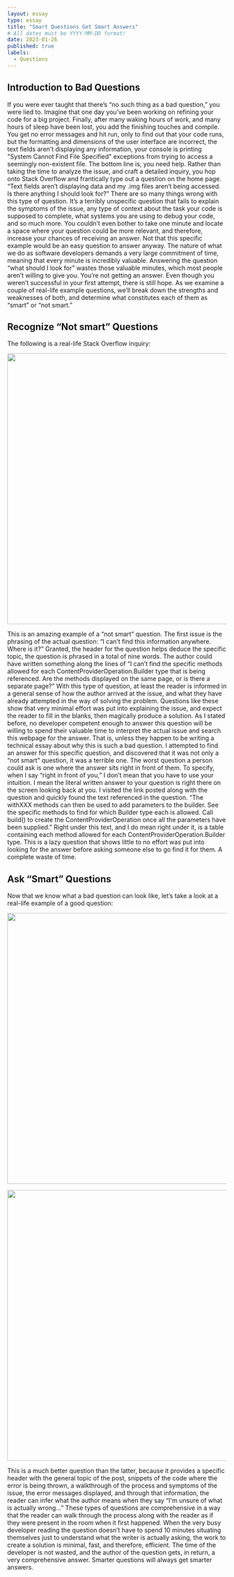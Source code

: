 ```yaml
---
layout: essay
type: essay
title: "Smart Questions Get Smart Answers"
# All dates must be YYYY-MM-DD format!
date: 2023-01-26
published: true
labels:
  - Questions
---
```


## Introduction to Bad Questions

If you were ever taught that there’s “no such thing as a bad question,” you were lied to. Imagine that one day you’ve been working on refining your code for a big project. Finally, after many waking hours of work, and many hours of sleep have been lost, you add the finishing touches and compile. You get no error messages and hit run, only to find out that your code runs, but the formatting and dimensions of the user interface are incorrect, the text fields aren’t displaying any information, your console is printing "System Cannot Find File Specified" exceptions from trying to access a seemingly non-existent file. The bottom line is, you need help. Rather than taking the time to analyze the issue, and craft a detailed inquiry, you hop onto Stack Overflow and frantically type out a question on the home page. “Text fields aren’t displaying data and my .img files aren’t being accessed. Is there anything I should look for?” There are so many things wrong with this type of question. It’s a terribly unspecific question that fails to explain the symptoms of the issue, any type of context about the task your code is supposed to complete, what systems you are using to debug your code, and so much more. You couldn’t even bother to take one minute and locate a space where your question could be more relevant, and therefore, increase your chances of receiving an answer. Not that this specific example would be an easy question to answer anyway. The nature of what we do as software developers demands a very large commitment of time, meaning that every minute is incredibly valuable. Answering the question “what should I look for” wastes those valuable minutes, which most people aren’t willing to give you. You’re not getting an answer. Even though you weren’t successful in your first attempt, there is still hope. As we examine a couple of real-life example questions, we’ll break down the strengths and weaknesses of both, and determine what constitutes each of them as “smart” or “not smart.”

## Recognize “Not smart” Questions

The following is a real-life Stack Overflow inquiry:

<img width="620px" 
     class="rounded float-start pe-4" 
     src="../img/smartQuestions/DumbQ.png" >


This is an amazing example of a “not smart” question. The first issue is the phrasing of the actual question: “I can’t find this information anywhere. Where is it?” Granted, the header for the question helps deduce the specific topic, the question is phrased in a total of nine words. The author could have written something along the lines of  “I can’t find the specific methods allowed for each ContentProviderOperation.Builder type that is being referenced. Are the methods displayed on the same page, or is there a separate page?” With this type of question, at least the reader is informed in a general sense of how the author arrived at the issue, and what they have already attempted in the way of solving the problem. Questions like these show that very minimal effort was put into explaining the issue, and expect the reader to fill in the blanks, then magically produce a solution. As I stated before, no developer competent enough to answer this question will be willing to spend their valuable time to interpret the actual issue and search this webpage for the answer. That is, unless they happen to be writing a technical essay about why this is such a bad question. I attempted to find an answer for this specific question, and discovered that it was not only a “not smart” question, it was a terrible one. The worst question a person could ask is one where the answer sits right in front of them. To specify, when I say “right in front of you,” I don’t mean that you have to use your intuition. I mean the literal written answer to your question is right there on the screen looking back at you. I visited the link posted along with the question and quickly found the text referenced in the question. “The withXXX methods can then be used to add parameters to the builder. See the specific methods to find for which Builder type each is allowed. Call build() to create the ContentProviderOperation once all the parameters have been supplied.” Right under this text, and I do mean right under it, is a table containing each method allowed for each ContentProviderOperation.Builder type. This is a lazy question that shows little to no effort was put into looking for the answer before asking someone else to go find it for them. A complete waste of time.

## Ask “Smart” Questions
Now that we know what a bad question can look like, let’s take a look at a real-life example of a good question:

<img width="620px" 
     class="rounded float-start pe-4" 
     src="../img/smartQuestions/SmartQ1.png" >
     
<img width="620px" 
     class="rounded float-start pe-4" 
     src="../img/smartQuestions/SmartQ2.png" >


This is a much better question than the latter, because it provides a specific header with the general topic of the post, snippets of the code where the error is being thrown, a walkthrough of the process and symptoms of the issue, the error messages displayed, and through that information, the reader can infer what the author means when they say “I'm unsure of what is actually wrong...” These types of questions are comprehensive in a way that the reader can walk through the process along with the reader as if they were present in the room when it first happened. When the very busy developer reading the question doesn’t have to spend 10 minutes situating themselves just to understand what the writer is actually asking, the work to create a solution is minimal, fast, and therefore, efficient. The time of the developer is not wasted, and the author of the question gets, in return, a very comprehensive answer. Smarter questions will always get smarter answers.
